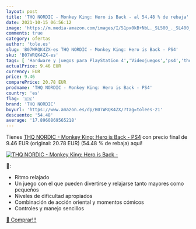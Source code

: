 ```yaml
---
layout: post
title: 'THQ NORDIC - Monkey King: Hero is Back - al 54.48 % de rebaja'
date: 2021-10-15 06:56:12
image: 'https://m.media-amazon.com/images/I/51px0kB+NbL._SL500_._SL400_.jpg'
comments: true
category: ofertas
author: 'tole.es'
slug: 'B07WRQK4ZX-es THQ NORDIC - Monkey King: Hero is Back - PS4'
sku: 'B07WRQK4ZX-es'
tags: [ 'Hardware y juegos para PlayStation 4','Videojuegos','ps4','thq nordic', ]
actualPrice: 9.46 EUR
currency: EUR
price: 9.46
comparePrice: 20.78 EUR
prodname: 'THQ NORDIC - Monkey King: Hero is Back - PS4'
country: 'es'
flag: '🇪🇸'
brand: 'THQ NORDIC'
buyurl: 'https://www.amazon.es/dp/B07WRQK4ZX/?tag=tolees-21'
descuento: '54.48'
average: '17.8960869565218'
---
```


Tienes [THQ NORDIC - Monkey King: Hero is Back - PS4](https://www.amazon.es/dp/B07WRQK4ZX/?tag=tolees-21) con precio final de  9.46 EUR (original: 20.78 EUR) (54.48 %  de rebaja) aqui!

[![THQ NORDIC - Monkey King: Hero is Back -](https://m.media-amazon.com/images/I/51px0kB+NbL._SL500_._SL400_.jpg)](https://www.amazon.es/dp/B07WRQK4ZX/?tag=tolees-21)

🔎:

- Ritmo relajado
- Un juego con el que pueden divertirse y relajarse tanto mayores como pequeños
- Niveles de dificultad apropiados
- Combinación de acción oriental y momentos cómicos
- Controles y manejo sencillos

[🛒 Comprar!!!](https://www.amazon.es/dp/B07WRQK4ZX/?tag=tolees-21)
